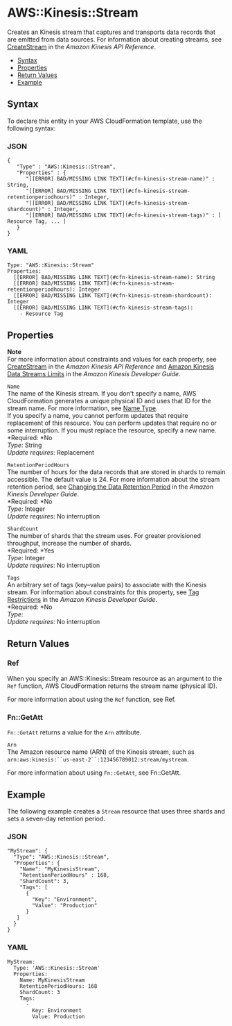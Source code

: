 # AWS::Kinesis::Stream<a name="aws-resource-kinesis-stream"></a>

Creates an Kinesis stream that captures and transports data records that are emitted from data sources\. For information about creating streams, see [CreateStream](http://docs.aws.amazon.com/kinesis/latest/APIReference/API_CreateStream.html) in the *Amazon Kinesis API Reference*\.


+ [Syntax](#aws-resource-kinesis-stream-syntax)
+ [Properties](#w3ab2c21c10d770b9)
+ [Return Values](#w3ab2c21c10d770c11)
+ [Example](#aws-resource-kinesis-stream-examples)

## Syntax<a name="aws-resource-kinesis-stream-syntax"></a>

To declare this entity in your AWS CloudFormation template, use the following syntax:

### JSON<a name="aws-resource-kinesis-stream-syntax.json"></a>

```
{
   "Type" : "AWS::Kinesis::Stream",
   "Properties" : {
      "[[ERROR] BAD/MISSING LINK TEXT](#cfn-kinesis-stream-name)" : String,
      "[[ERROR] BAD/MISSING LINK TEXT](#cfn-kinesis-stream-retentionperiodhours)" : Integer,
      "[[ERROR] BAD/MISSING LINK TEXT](#cfn-kinesis-stream-shardcount)" : Integer,
      "[[ERROR] BAD/MISSING LINK TEXT](#cfn-kinesis-stream-tags)" : [ Resource Tag, ... ]
   }
}
```

### YAML<a name="aws-resource-kinesis-stream-syntax.yaml"></a>

```
Type: "AWS::Kinesis::Stream"
Properties: 
  [[ERROR] BAD/MISSING LINK TEXT](#cfn-kinesis-stream-name): String
  [[ERROR] BAD/MISSING LINK TEXT](#cfn-kinesis-stream-retentionperiodhours): Integer
  [[ERROR] BAD/MISSING LINK TEXT](#cfn-kinesis-stream-shardcount): Integer
  [[ERROR] BAD/MISSING LINK TEXT](#cfn-kinesis-stream-tags):
    - Resource Tag
```

## Properties<a name="w3ab2c21c10d770b9"></a>

**Note**  
 For more information about constraints and values for each property, see [CreateStream](http://docs.aws.amazon.com/kinesis/latest/APIReference/API_CreateStream.html) in the *Amazon Kinesis API Reference* and [Amazon Kinesis Data Streams Limits](http://docs.aws.amazon.com/kinesis/latest/dev/service-sizes-and-limits.html) in the *Amazon Kinesis Developer Guide*\. 

`Name`  
The name of the Kinesis stream\. If you don't specify a name, AWS CloudFormation generates a unique physical ID and uses that ID for the stream name\. For more information, see [Name Type](aws-properties-name.md)\.  
If you specify a name, you cannot perform updates that require replacement of this resource\. You can perform updates that require no or some interruption\. If you must replace the resource, specify a new name\.
*Required: *No  
*Type*: String  
*Update requires*: Replacement

`RetentionPeriodHours`  
The number of hours for the data records that are stored in shards to remain accessible\. The default value is 24\. For more information about the stream retention period, see [Changing the Data Retention Period](http://docs.aws.amazon.com/kinesis/latest/dev/kinesis-extended-retention.html) in the *Amazon Kinesis Developer Guide*\.  
*Required: *No  
*Type*: Integer  
*Update requires*: No interruption

`ShardCount`  
The number of shards that the stream uses\. For greater provisioned throughput, increase the number of shards\.  
*Required: *Yes  
*Type*: Integer  
*Update requires*: No interruption

`Tags`  
An arbitrary set of tags \(key–value pairs\) to associate with the Kinesis stream\. For information about constraints for this property, see [Tag Restrictions](http://docs.aws.amazon.com/kinesis/latest/dev/tagging.html#tagging-restrictions) in the *Amazon Kinesis Developer Guide*\.  
*Required: *No  
*Type*:   
*Update requires*: No interruption

## Return Values<a name="w3ab2c21c10d770c11"></a>

### Ref<a name="w3ab2c21c10d770c11b2"></a>

 When you specify an AWS::Kinesis::Stream resource as an argument to the `Ref` function, AWS CloudFormation returns the stream name \(physical ID\)\.

For more information about using the `Ref` function, see Ref\.

### Fn::GetAtt<a name="w3ab2c21c10d770c11b4"></a>

`Fn::GetAtt` returns a value for the `Arn` attribute\.

`Arn`  
The Amazon resource name \(ARN\) of the Kinesis stream, such as `arn:aws:kinesis:``us-east-2``:123456789012:stream/mystream`\.

For more information about using `Fn::GetAtt`, see Fn::GetAtt\.

## Example<a name="aws-resource-kinesis-stream-examples"></a>

The following example creates a `Stream` resource that uses three shards and sets a seven\-day retention period\.

### JSON<a name="aws-resource-kinesis-stream-examples.json"></a>

```
"MyStream": {
  "Type": "AWS::Kinesis::Stream",
  "Properties": {
    "Name": "MyKinesisStream",
    "RetentionPeriodHours" : 168,
    "ShardCount": 3,
    "Tags": [
      {
        "Key": "Environment",
        "Value": "Production"
      }
   ]
  }
}
```

### YAML<a name="aws-resource-kinesis-stream-examples.yaml"></a>

```
MyStream:
  Type: 'AWS::Kinesis::Stream'
  Properties:
    Name: MyKinesisStream
    RetentionPeriodHours: 168
    ShardCount: 3
    Tags:
      -
        Key: Environment
        Value: Production
```